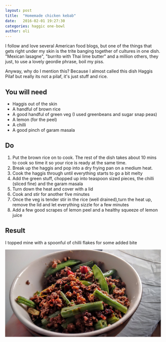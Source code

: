 ```yaml
---
layout: post
title:  "Homemade chicken kebab"
date:   2016-02-01 19:27:30
categories: haggic one-bowl  
author: oli
---
```


I follow and love several American food blogs, but one of the things that gets right under my skin is the trite banging together of cultures in one dish. "Mexican lasagne", "burrito with Thai lime butter" and a million others, they just, to use a lovely geordie phrase, boil my piss.

Anyway, why do I mention this?  Because I almost called this dish Haggis Pilaf but really its not a pilaf, it's just stuff and rice.

## You will need


* Haggis out of the skin
* A handful of brown rice
* A good handful of green veg (I used greenbeans and sugar snap peas)
* A lemon (for the peel)
* A chilli
* A good pinch of garam masala


## Do

1. Put the brown rice on to cook.  The rest of the dish takes about 10 mins to cook so time it so your rice is ready at the same time.
2. Break up the haggis and pop into a dry frying pan on a medium heat.
3. Cook the haggis through until everything starts to go a bit melty
4. Add the green stuff, chopped up into teaspoon sized pieces, the chilli (sliced fine) and the garam masala
5. Turn down the heat and cover with a lid
6. Cook and stir for another five minutes
7. Once the veg is tender stir in the rice (well drained),turn the heat up, remove the lid and let everything sizzle for a few minutes
8. Add a few good scrapes of lemon peel and a healthy squeeze of lemon juice

## Result

I topped mine with a spoonful of chilli flakes for some added bite

![The result](/images/haggis.jpg)


